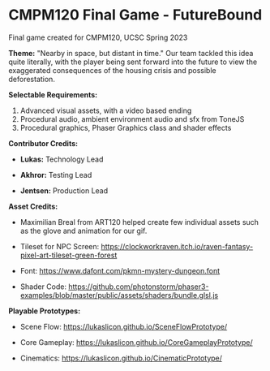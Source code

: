 # CMPM120 Final Game - FutureBound
Final game created for CMPM120, UCSC Spring 2023

**Theme:** "Nearby in space, but distant in time."
Our team tackled this idea quite literally, with the player being sent forward into the future to view the exaggerated consequences of the housing crisis and possible deforestation.

**Selectable Requirements:**
1. Advanced visual assets, with a video based ending
2. Procedural audio, ambient environment audio and sfx from ToneJS
3. Procedural graphics, Phaser Graphics class and shader effects

**Contributor Credits:**
- **Lukas:** Technology Lead

- **Akhror:** Testing Lead

- **Jentsen:** Production Lead

**Asset Credits:**
- Maximilian Breal from ART120 helped create few individual assets such as the glove and animation for our gif. 

- Tileset for NPC Screen: https://clockworkraven.itch.io/raven-fantasy-pixel-art-tileset-green-forest

- Font: https://www.dafont.com/pkmn-mystery-dungeon.font

- Shader Code: https://github.com/photonstorm/phaser3-examples/blob/master/public/assets/shaders/bundle.glsl.js

**Playable Prototypes:** 
- Scene Flow: https://lukaslicon.github.io/SceneFlowPrototype/

- Core Gameplay: https://lukaslicon.github.io/CoreGameplayPrototype/

- Cinematics: https://lukaslicon.github.io/CinematicPrototype/


